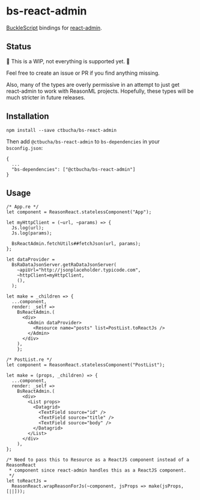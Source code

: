 # bs-react-admin
[BuckleScript](https://bucklescript.github.io/) bindings for [react-admin](https://github.com/marmelab/react-admin).

## Status

🚧 This is a WIP, not everything is supported yet. 🚧

Feel free to create an issue or PR if you find anything missing.

Also, many of the types are overly permissive in an attempt to just get
react-admin to work with ReasonML projects. Hopefully, these types will be much
stricter in future releases.

## Installation


```
npm install --save ctbucha/bs-react-admin
```

Then add `@ctbucha/bs-react-admin` to `bs-dependencies` in your `bsconfig.json`:

```
{
  ...
  "bs-dependencies": ["@ctbucha/bs-react-admin"]
}
```

## Usage

```reason
/* App.re */
let component = ReasonReact.statelessComponent("App");

let myHttpClient = (~url, ~params) => {
  Js.log(url);
  Js.log(params);

  BsReactAdmin.fetchUtils##fetchJson(url, params);
};

let dataProvider = 
  BsRaDataJsonServer.getRaDataJsonServer(
    ~apiUrl="http://jsonplaceholder.typicode.com",
    ~httpClient=myHttpClient,
    (),
  );

let make = _children => { 
  ...component,
  render: _self => 
    BsReactAdmin.(
      <div>
        <Admin dataProvider>
          <Resource name="posts" list=PostList.toReactJs />
        </Admin>
      </div>
    ),  
    };
```

```reason
/* PostList.re */
let component = ReasonReact.statelessComponent("PostList");

let make = (props, _children) => { 
  ...component,
  render: _self => 
    BsReactAdmin.(
      <div>
        <List props>
          <Datagrid>
            <TextField source="id" />
            <TextField source="title" />
            <TextField source="body" />
          </Datagrid>
        </List>
      </div>
    ),
};

/* Need to pass this to Resource as a ReactJS component instead of a ReasonReact
 * component since react-admin handles this as a ReactJS component.
 */
let toReactJs = 
  ReasonReact.wrapReasonForJs(~component, jsProps => make(jsProps, [||]));
```
